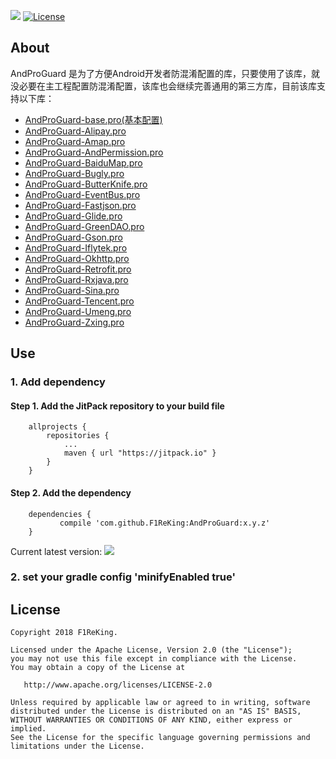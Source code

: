 [![](https://jitpack.io/v/F1ReKing/AndProGuard.svg)](https://jitpack.io/#F1ReKing/AndProGuard)
[![License](https://img.shields.io/badge/license-Apache%202.0-blue.svg)](https://github.com/F1ReKing/AndProGuard/blob/master/LICENSE)

## About
AndProGuard 是为了方便Android开发者防混淆配置的库，只要使用了该库，就没必要在主工程配置防混淆配置，该库也会继续完善通用的第三方库，目前该库支持以下库：
- [AndProGuard-base.pro(基本配置)](https://github.com/F1ReKing/AndProGuard/blob/master/library/AndProGuard-base.pro)
- [AndProGuard-Alipay.pro](https://github.com/F1ReKing/AndProGuard/blob/master/library/AndProGuard-Alipay.pro)
- [AndProGuard-Amap.pro](https://github.com/F1ReKing/AndProGuard/blob/master/library/AndProGuard-Amap.pro)
- [AndProGuard-AndPermission.pro](https://github.com/F1ReKing/AndProGuard/blob/master/library/AndProGuard-AndPermission.pro)
- [AndProGuard-BaiduMap.pro](https://github.com/F1ReKing/AndProGuard/blob/master/library/AndProGuard-BaiduMap.pro)
- [AndProGuard-Bugly.pro](https://github.com/F1ReKing/AndProGuard/blob/master/library/AndProGuard-Bugly.pro)
- [AndProGuard-ButterKnife.pro](https://github.com/F1ReKing/AndProGuard/blob/master/library/AndProGuard-ButterKnife.pro)
- [AndProGuard-EventBus.pro](https://github.com/F1ReKing/AndProGuard/blob/master/library/AndProGuard-EventBus.pro)
- [AndProGuard-Fastjson.pro](https://github.com/F1ReKing/AndProGuard/blob/master/library/AndProGuard-Fastjson.pro)
- [AndProGuard-Glide.pro](https://github.com/F1ReKing/AndProGuard/blob/master/library/AndProGuard-Glide.pro)
- [AndProGuard-GreenDAO.pro](https://github.com/F1ReKing/AndProGuard/blob/master/library/AndProGuard-GreenDAO.pro)
- [AndProGuard-Gson.pro](https://github.com/F1ReKing/AndProGuard/blob/master/library/AndProGuard-Gson.pro)
- [AndProGuard-Iflytek.pro](https://github.com/F1ReKing/AndProGuard/blob/master/library/AndProGuard-Iflytek.pro)
- [AndProGuard-Okhttp.pro](https://github.com/F1ReKing/AndProGuard/blob/master/library/AndProGuard-Okhttp.pro)
- [AndProGuard-Retrofit.pro](https://github.com/F1ReKing/AndProGuard/blob/master/library/AndProGuard-Retrofit.pro)
- [AndProGuard-Rxjava.pro](https://github.com/F1ReKing/AndProGuard/blob/master/library/AndProGuard-Rxjava.pro)
- [AndProGuard-Sina.pro](https://github.com/F1ReKing/AndProGuard/blob/master/library/AndProGuard-Sina.pro)
- [AndProGuard-Tencent.pro](https://github.com/F1ReKing/AndProGuard/blob/master/library/AndProGuard-Tencent.pro)
- [AndProGuard-Umeng.pro](https://github.com/F1ReKing/AndProGuard/blob/master/library/AndProGuard-Umeng.pro)
- [AndProGuard-Zxing.pro](https://github.com/F1ReKing/AndProGuard/blob/master/library/AndProGuard-Zxing.pro)

## Use
### 1. Add dependency
#### Step 1. Add the JitPack repository to your build file
```
	allprojects {
		repositories {
			...
			maven { url "https://jitpack.io" }
		}
	}
```

#### Step 2. Add the dependency
```
	dependencies {
	       compile 'com.github.F1ReKing:AndProGuard:x.y.z'
	}
```
Current latest version: [![](https://jitpack.io/v/F1ReKing/AndProGuard.svg)](https://jitpack.io/#F1ReKing/AndProGuard)
### 2. set your gradle config 'minifyEnabled true'

## License

```
Copyright 2018 F1ReKing. 

Licensed under the Apache License, Version 2.0 (the "License");
you may not use this file except in compliance with the License.
You may obtain a copy of the License at

   http://www.apache.org/licenses/LICENSE-2.0

Unless required by applicable law or agreed to in writing, software
distributed under the License is distributed on an "AS IS" BASIS,
WITHOUT WARRANTIES OR CONDITIONS OF ANY KIND, either express or implied.
See the License for the specific language governing permissions and
limitations under the License.
```
